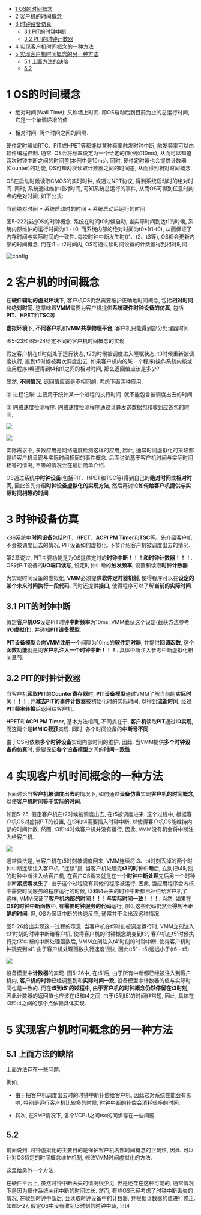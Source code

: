 
<!-- @import "[TOC]" {cmd="toc" depthFrom=1 depthTo=6 orderedList=false} -->

<!-- code_chunk_output -->

* [1 OS的时间概念](#1-os的时间概念)
* [2 客户机的时间概念](#2-客户机的时间概念)
* [3 时钟设备仿真](#3-时钟设备仿真)
	* [3.1 PIT的时钟中断](#31-pit的时钟中断)
	* [3.2 PIT的时钟计数器](#32-pit的时钟计数器)
* [4 实现客户机时间概念的一种方法](#4-实现客户机时间概念的一种方法)
* [5 实现客户机时间概念的另一种方法](#5-实现客户机时间概念的另一种方法)
	* [5.1 上面方法的缺陷](#51-上面方法的缺陷)
	* [5.2](#52)

<!-- /code_chunk_output -->

# 1 OS的时间概念

- 绝对时间(Wall Time): 又称墙上时间. 即OS启动后到目前为止的总运行时间, 它是一个单调递增的值

- 相对时间: 两个时间之间的间隔. 

硬件定时器如RTC、PIT或HPET等都能以某种频率触发时钟中断, 触发频率可以由软件编程控制. 通常, OS会将频率设定为一个给定的值(例如10ms), 从而可以知道两次时钟中断之间的时间差(本例中是10ms). 同时, 硬件定时器也会提供计数器(Counter)的功能, OS可知两次读取计数器之间的时间差, 从而得到相对时间概念.

OS在启动时候读取CMOS的实时时钟, 或通过NPT协议, 得到系统启动时的绝对时间. 同时, 系统通过维护相对时间, 可知系统总运行的事件, 从而OS可得到任意时刻点的绝对时间, 如下公式:

当前绝对时间 = 系统启动时的时间 + 系统启动后运行的时间

图5\-222描述OS的时钟概念. 系统在时间t0时候启动, 当实际时间到达t1的时候, 系统内部维护的运行时间为t1 \- t0, 而系统内部的绝对时间为t0+(t1-t0), 从而保证了内存时间与实际时间的一致性. 每次时钟中断发生时(t1、t2、t3等), OS都会更新内部的时间概念. 而在t1 \~ t2时间内, OS可通过读时间设备的计数器得到相对时间.

![config](./images/34.png)

# 2 客户机的时间概念

在**硬件辅助的虚拟环境**下, 客户机OS仍然需要维护正确地时间概念, 包括**相对时间**和**绝对时间**. 这意味着**VMM**需要为客户机提供**系统硬件时钟设备的仿真**, 包括**PIT**、**HPET**和**TSC**等. 

**虚拟环境**下, **不同客户机**和**VMM共享物理平台**, 客户机只能得到部分处理器时间.

图5-23和图5\-24给定不同的客户机时间概念的实现. 

假定客户机在t1时刻处于运行状态, t2的时候被调度进入睡眠状态, t3时候重新被调度执行, 直到t5时候被再次调度出去. 如果客户机内的某一个程序(操作系统内核或应用程序)希望得到t4和t1之间的相对时间, 那么返回值应该是多少?

显然, **不同情况**, 返回值应该是不相同的, 考虑下面两种应用.

⓵ 进程记账: 主要用于统计某一个进程的执行时间. 就不能包含被调度出去的时间.

⓶ 网络速度检测程序: 网络速度检测程序通过计算发送数据包和收到应答包的时间. 

![](./images/2019-04-16-10-05-22.png)

![](./images/2019-04-16-10-05-31.png)

实际需求中, 多数应用是网络速度检测这样的应用, 因此, 通常时间虚拟化的策略都是给客户机呈现与实际时间相同的事件概念. 后面讨论基于客户机时间与实际时间相等的情况, 不等的情况会在最后简单介绍.

OS通过系统中**时钟设备**(包括PIT、HPET和TSC等)得到自己的**绝对时间**或**相对时间**, 因此首先介绍**时钟设备虚拟化的实现方法**, 然后再讨论**如何给客户机提供与实际时间相等的时间**.

# 3 时钟设备仿真

x86系统中**时间设备**包括**PIT**、**HPET**、**ACPI PM Timer**和**TSC**等。先介绍客户机不会被调度出去的情况, PIT设备如何虚拟化. 下节介绍客户机被调度出去的情况.

第2章说过, PIT主要功能是为OS提供定时的**时钟中断！！！**和**时钟计数器！！！**. OS对PIT设备的**I/O端口读写**, 设定时钟中断的**触发频率**, 设置和读取**时钟计数器**.

为实现时间设备的虚拟化, **VMM**必须提供**软件定时器机制**, 使得程序可以在**设定的某个未来时间执行一段代码**, 同时还提供**接口**, 使得程序可以了解**当前的实际时间**.

## 3.1 PIT的时钟中断

假定**客户机OS**设定PIT时钟**中断频率**为10ms, VMM截获这个设定(截获方法参考**I/O虚拟化**), 并通知**PIT设备模型**. 

**PIT设备模型**会**向VMM注册**一个间隔为10ms的**软件定时器**, 并提供**回调函数**, 这个**函数功能**就是向**客户机注入一个时钟中断！！！**. 具体中断注入参考中断虚拟化相关章节.

## 3.2 PIT的时钟计数器

当客户机**读取PIT**的**Counter寄存器**时, **PIT设备模型**通过VMM了解当前的**实际时间！！！**, 并**减去PIT的事件计数器**被初始化时的实际时间, 以得到**流逝时间**, 经过**PIT频率转换**后返回给客户机.

**HPET**和**ACPI PM Timer**, 基本方法相同, 不同点在于, **客户机**读取**PIT**通过**IO实现**, 而这两个是**MMIO截获**实现. 同时, 各个时间设备的**中断号不同**.

由于OS可依赖**多个时钟设备**实现内部时间的维护, 因此, 当VMM提供**多个时钟设备的仿真**时, 需要保证**各个设备模型**之间的**时间一致性**.

# 4 实现客户机时间概念的一种方法

下面讨论当**客户机被调度出去**的情况下, 如何通过**设备仿真**实现**客户机的时间概念**, 以使**客户机时间等于实际的时间**. 

如图5\-25, 假定客户机在t2时候被调度出去, 在t5被调度进来. 这个过程中, 根据客户机OS对虚拟PIT的设置, 在t3和t4需要插入时钟中断, 以使得客户机OS能维持内部的时间计数. 然而, t3和t4时候客户机并没有运行, 因此, VMM没有机会将中断注入给客户机.

![](./images/2019-04-16-13-15-59.png)

通常做法是, 当客户机在t5时刻被调度回来, VMM连续将t3、t4时刻丢掉的两个时钟中断连续注入客户机. "连续"指, 当客户机处理完**t3的时钟中断**后, 立刻把t4时刻的时钟中断注入给客户机, 在客户OS看来就是在一个**时钟中断处理**完后另一个时钟中断**紧接着发生**了. 由于这个过程没有其他的程序被运行, 因此, 当应用程序会内核中需要时间服务的程序运行的时候, t3和t4丢失的时钟中断都已补偿给客户机了. 这样, VMM保证了**客户机内部的时间！！！**与**实际时间一致！！！**. 当然, 如果在**OS的时钟中断函数**中, 有**需要时钟服务的代码**运行, 那么这些代码仍然会**得到不正确的时间**. 但, OS为保证中断的快速反应, 通常并不会出现这种情况.

图5\-26给出实现这一过程的示意. 当客户机在t5时刻被调度运行时, VMM立刻注入t3'时刻的时钟中断给客户机, 使得客户机的时钟概念跳变到t3', 客户机在t5'时候执行完t3'中断的中断处理函数后, VMM立刻注入t4'时刻的时钟中断, 使得客户机时钟跳变到t4'. 由于客户机处理函数执行速度很快, 因此(t5' \- t5)远远小于(t6 \- t5).

![](./images/2019-04-16-13-42-48.png)


设备模型中**计数器**的实现. 图5\-26中, 在t5'后, 由于所有中断都已经被注入到客户机内, **客户机的时钟**已经调整到和**实际时间一致**, 设备模型中计数器的值与实际时间也是一致的. 而在**t5到t5'**的过程中, 由于**客户机的时钟概念仍然停留在t3时刻**, 因此计数器的返回值也应该在t3和t4之间. 由于t5到t5'的时间非常短, 因此, 具体在t3和t4之间的那个点依赖具体实现.

# 5 实现客户机时间概念的另一种方法

## 5.1 上面方法的缺陷

上面方法存在一些问题. 

例如, 

- 由于把客户机调度出去时的时钟中断补偿给客户机, 因此它对系统性能会有影响, 特别是运行客户机比较多的时候, 时钟中断的补偿会消耗很多的时间. 

- 其次, 在SMP情况下, 各个VCPU之间tsc的同步存在一些问题.

## 5.2 

前面说到, 时钟虚拟化的主要目的是保护客户机内部时间概念的正确性, 因此, 可以针对OS特定的时间概念维护机制, 修改VMM时间虚拟化的方法. 

这里给另外一个方法.

在硬件平台上, 虽然时钟中断丢失的情况很少见, 但是还存在这种可能的, 通常情况下是因为操作系统关闭中断的时间过长. 然而, 有些OS已经考虑了时钟中断丢失的情况, 在收到时钟中断后, 会读取时钟设备中的计数器, 并根据计数器的值进行修正. 如图5\-27, 假定OS中没有收到t3时刻的时钟中断, 当t4